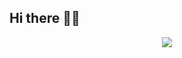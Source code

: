 ## Hi there 👋🏿

<div id="header" align="center">
  <img src="https://media4.giphy.com/media/v1.Y2lkPTc5MGI3NjExaXIzN2E1ODZrM2ttanAzczk1Mm01a3pzMmQxNmhiZXpkNmxwOGQ4ZSZlcD12MV9pbnRlcm5hbF9naWZfYnlfaWQmY3Q9cw/wfJ9skCqDTyN5rxSg6/giphy.gif"/>
</div>


<!--
**skeiigi/skeiigi** is a ✨ _special_ ✨ repository because its `README.md` (this file) appears on your GitHub profile.

Here are some ideas to get you started:

- 🔭 I’m currently working on ...
- 🌱 I’m currently learning ...
- 👯 I’m looking to collaborate on ...
- 🤔 I’m looking for help with ...
- 💬 Ask me about ...
- 📫 How to reach me: ...
- 😄 Pronouns: ...
- ⚡ Fun fact: ...
-->
